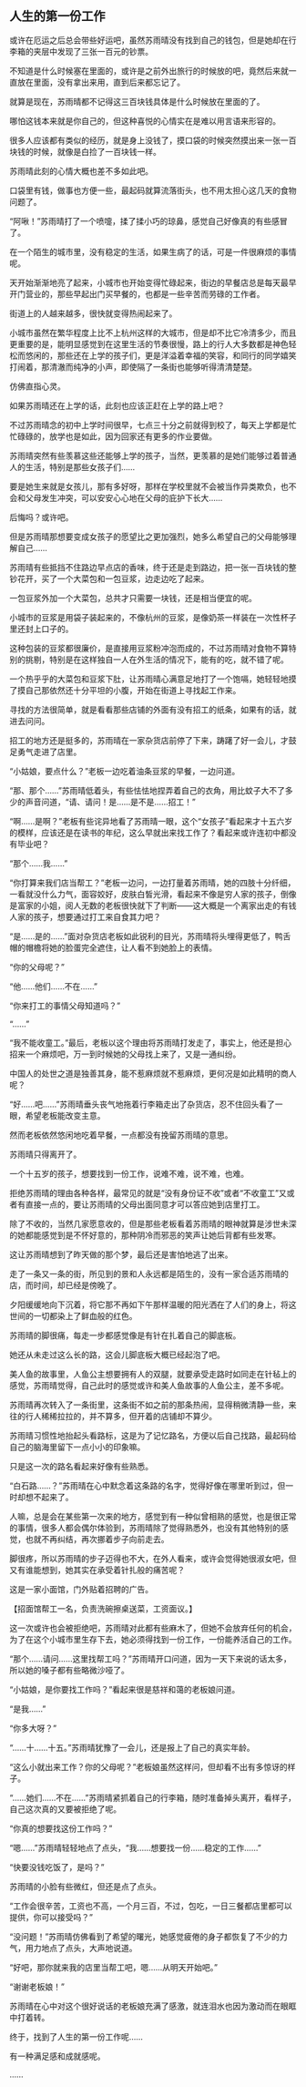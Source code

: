 ## 人生的第一份工作

或许在厄运之后总会带些好运吧，虽然苏雨晴没有找到自己的钱包，但是她却在行李箱的夹层中发现了三张一百元的钞票。

不知道是什么时候塞在里面的，或许是之前外出旅行的时候放的吧，竟然后来就一直放在里面，没有拿出来用，直到后来都忘记了。

就算是现在，苏雨晴都不记得这三百块钱具体是什么时候放在里面的了。

哪怕这钱本来就是你自己的，但这种喜悦的心情实在是难以用言语来形容的。

很多人应该都有类似的经历，就是身上没钱了，摸口袋的时候突然摸出来一张一百块钱的时候，就像是白捡了一百块钱一样。

苏雨晴此刻的心情大概也差不多如此吧。

口袋里有钱，做事也方便一些，最起码就算流落街头，也不用太担心这几天的食物问题了。

“阿啾！”苏雨晴打了一个喷嚏，揉了揉小巧的琼鼻，感觉自己好像真的有些感冒了。

在一个陌生的城市里，没有稳定的生活，如果生病了的话，可是一件很麻烦的事情呢。

天开始渐渐地亮了起来，小城市也开始变得忙碌起来，街边的早餐店总是每天最早开门营业的，那些早起出门买早餐的，也都是一些辛苦而劳碌的工作者。

街道上的人越来越多，很快就变得热闹起来了。

小城市虽然在繁华程度上比不上杭州这样的大城市，但是却不比它冷清多少，而且更重要的是，能明显感觉到在这里生活的节奏很慢，路上的行人大多数都是神色轻松而悠闲的，那些还在上学的孩子们，更是洋溢着幸福的笑容，和同行的同学嬉笑打闹着，那清澈而纯净的小声，即使隔了一条街也能够听得清清楚楚。

仿佛直指心灵。

如果苏雨晴还在上学的话，此刻也应该正赶在上学的路上吧？

不过苏雨晴念的初中上学时间很早，七点三十分之前就得到校了，每天上学都是忙忙碌碌的，放学也是如此，因为回家还有更多的作业要做。

苏雨晴突然有些羡慕这些还能够上学的孩子，当然，更羡慕的是她们能够过着普通人的生活，特别是那些女孩子们……

要是她生来就是女孩儿，那有多好呀，那样在学校里就不会被当作异类欺负，也不会和父母发生冲突，可以安安心心地在父母的庇护下长大……

后悔吗？或许吧。

但是苏雨晴那想要变成女孩子的愿望比之更加强烈，她多么希望自己的父母能够理解自己……

苏雨晴有些抵挡不住路边早点店的香味，终于还是走到路边，把一张一百块钱的整钞花开，买了一个大菜包和一包豆浆，边走边吃了起来。

一包豆浆外加一个大菜包，总共才只需要一块钱，还是相当便宜的呢。

小城市的豆浆是用袋子装起来的，不像杭州的豆浆，是像奶茶一样装在一次性杯子里还封上口子的。

这种包装的豆浆都很廉价，是直接用豆浆粉冲泡而成的，不过苏雨晴对食物不算特别的挑剔，特别是在这样独自一人在外生活的情况下，能有的吃，就不错了呢。

一个热乎乎的大菜包和豆浆下肚，让苏雨晴心满意足地打了一个饱嗝，她轻轻地摸了摸自己那依然还十分平坦的小腹，开始在街道上寻找起工作来。

寻找的方法很简单，就是看看那些店铺的外面有没有招工的纸条，如果有的话，就进去问问。

招工的地方还是挺多的，苏雨晴在一家杂货店前停了下来，踌躇了好一会儿，才鼓足勇气走进了店里。

“小姑娘，要点什么？”老板一边吃着油条豆浆的早餐，一边问道。

“那、那个……”苏雨晴低着头，有些怯怯地捏弄着自己的衣角，用比蚊子大不了多少的声音问道，“请、请问！是……是不是……招工！”

“啊……是啊？”老板有些诧异地看了苏雨晴一眼，这个“女孩子”看起来才十五六岁的模样，应该还是在读书的年纪，这么早就出来找工作了？看起来或许连初中都没有毕业吧？

“那个……我……”

“你打算来我们店当帮工？”老板一边问，一边打量着苏雨晴，她的四肢十分纤细，一看就没什么力气，面容姣好，皮肤白皙光滑，看起来不像是穷人家的孩子，倒像是富家的小姐，阅人无数的老板很快就下了判断——这大概是一个离家出走的有钱人家的孩子，想要通过打工来自食其力吧？

“是……是的……”面对杂货店老板如此锐利的目光，苏雨晴将头埋得更低了，鸭舌帽的帽檐将她的脸蛋完全遮住，让人看不到她脸上的表情。

“你的父母呢？”

“他……他们……不在……”

“你来打工的事情父母知道吗？”

“……”

“我不能收童工。”最后，老板以这个理由将苏雨晴打发走了，事实上，他还是担心招来一个麻烦吧，万一到时候她的父母找上来了，又是一通纠纷。

中国人的处世之道是独善其身，能不惹麻烦就不惹麻烦，更何况是如此精明的商人呢？

“好……吧……”苏雨晴垂头丧气地拖着行李箱走出了杂货店，忍不住回头看了一眼，希望老板能改变主意。

然而老板依然悠闲地吃着早餐，一点都没有挽留苏雨晴的意思。

苏雨晴只得离开了。

一个十五岁的孩子，想要找到一份工作，说难不难，说不难，也难。

拒绝苏雨晴的理由各种各样，最常见的就是“没有身份证不收”或者“不收童工”又或者有直接一点的，要让苏雨晴的父母出面同意才可以答应她到店里打工。

除了不收的，当然几家愿意收的，但是那些老板看着苏雨晴的眼神就算是涉世未深的她都能感觉到是不怀好意的，那种阴冷而邪恶的笑声让她后背都有些发寒。

这让苏雨晴想到了昨天做的那个梦，最后还是害怕地逃了出来。

走了一条又一条的街，所见到的景和人永远都是陌生的，没有一家合适苏雨晴的店，而时间，却已经是傍晚了。

夕阳缓缓地向下沉着，将它那不再如下午那样温暖的阳光洒在了人们的身上，将这世间的一切都染上了鲜血般的红色。

苏雨晴的脚很痛，每走一步都感觉像是有针在扎着自己的脚底板。

她还从未走过这么长的路，这会儿脚底板大概已经起泡了吧。

美人鱼的故事里，人鱼公主想要拥有人的双腿，就要承受走路时如同走在针毡上的感觉，苏雨晴觉得，自己此时的感觉或许和美人鱼故事的人鱼公主，差不多呢。

苏雨晴再次转入了一条街里，这条街不如之前的那条热闹，显得稍微清静一些，来往的行人稀稀拉拉的，并不算多，但开着的店铺却不算少。

苏雨晴习惯性地抬起头看路标，这是为了记忆路名，方便以后自己找路，最起码给自己的脑海里留下一点小小的印象嘛。

只是这一次的路名看起来好像有些熟悉。

“白石路……？”苏雨晴在心中默念着这条路的名字，觉得好像在哪里听到过，但一时却想不起来了。

人嘛，总是会在某些第一次来的地方，感觉到有一种似曾相熟的感觉，也是很正常的事情，很多人都会偶尔体验到，苏雨晴除了觉得熟悉外，也没有其他特别的感觉，也就不再纠结，再次挪着步子向前走去。

脚很疼，所以苏雨晴的步子迈得也不大，在外人看来，或许会觉得她很淑女吧，但又有谁能想到，她其实在承受着针扎般的痛苦呢？

这是一家小面馆，门外贴着招聘的广告。

【招面馆帮工一名，负责洗碗擦桌送菜，工资面议。】

这一次或许也会被拒绝吧，苏雨晴对此都有些麻木了，但她不会放弃任何的机会，为了在这个小城市里生存下去，她必须得找到一份工作，一份能养活自己的工作。

“那个……请问……这里找帮工吗？”苏雨晴开口问道，因为一天下来说的话太多，所以她的嗓子都有些略微沙哑了。

“小姑娘，是你要找工作吗？”看起来很是慈祥和蔼的老板娘问道。

“是我……”

“你多大呀？”

“……十……十五。”苏雨晴犹豫了一会儿，还是报上了自己的真实年龄。

“这么小就出来工作？你的父母呢？”老板娘虽然这样问，但却看不出有多惊讶的样子。

“……她们……不在……”苏雨晴紧抓着自己的行李箱，随时准备掉头离开，看样子，自己这次真的又要被拒绝了呢。

“你真的想要找这份工作吗？”

“嗯……”苏雨晴轻轻地点了点头，“我……想要找一份……稳定的工作……”

“快要没钱吃饭了，是吗？”

苏雨晴的小脸有些微红，但还是点了点头。

“工作会很辛苦，工资也不高，一个月三百，不过，包吃，一日三餐都店里都可以提供，你可以接受吗？”

“没问题！”苏雨晴仿佛看到了希望的曙光，她感觉疲倦的身子都恢复了不少的力气，用力地点了点头，大声地说道。

“好吧，那你就来我的店里当帮工吧，嗯……从明天开始吧。”

“谢谢老板娘！”

苏雨晴在心中对这个很好说话的老板娘充满了感激，就连泪水也因为激动而在眼眶中打着转。

终于，找到了人生的第一份工作呢……

有一种满足感和成就感呢。

……
